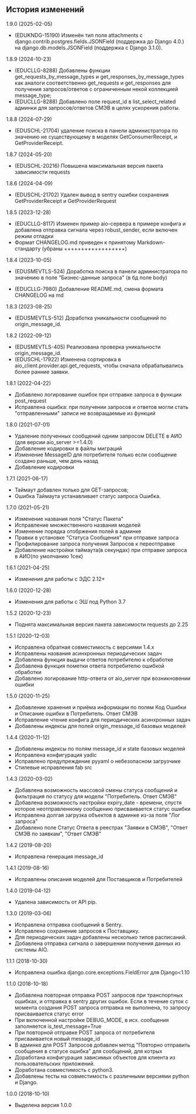 История изменений
-----------------

1.9.0 (2025-02-05)

- (EDUKNDG-15190) Изменён тип поля attachments с django.contrib.postgres.fields.JSONField (поддержка до Django 4.0.)
на django.db.models.JSONField (поддержка с Django 3.1.0).

1.8.9 (2024-10-23)

- (EDUCLLG-8288) Добавлены функции get_requests_by_message_types и get_responses_by_message_types как аналоги
соответственно get_requests и get_responses для получения запросов/ответов с
ограниченным некой коллекцией message_type;
- (EDUCLLG-8288) Добавлено поле request_id в list_select_related админки для
запросов/ответов СМЭВ в целях ускорения работы.

1.8.8 (2024-07-29)

- (EDUSCHL-21704) удаление поиска в панели администратора по значению не существующему в моделях GetConsumerReceipt,
  и GetProviderReceipt.

1.8.7 (2024-05-20)

- (EDUSCHL-20216) Повышена максимальная версия пакета зависимости requests

1.8.6 (2024-04-09)

- (EDUSCHL-21702) Удален вывод в sentry ошибки сохранения GetProviderReceipt
  и GetProviderRequest

1.8.5 (2023-12-28)

- (EDUCLLG-8117) Изменен пример aio-сервера в примере конфига и 
  добавлена отправка сигнала через robust_sender, если включен режим отладки
- Формат CHANGELOG.md приведен к принятому Markdown-стандарту (убраны ++++++++++++++++++)

1.8.4 (2023-10-05)

- (EDUSMEVTLS-524) Доработка поиска в панели администратора по значению
  в поле "Бизнес-данные запроса" (в бд поле body)

- (EDUCLLG-7980) Добавление README.md, смена формата CHANGELOG на md

1.8.3 (2023-08-25)

- (EDUSMEVTLS-512) Доработка уникальности сообщений по origin_message_id.

1.8.2 (2022-09-12)

- (EDUSMEVTLS-405) Реализована проверка уникальности origin_message_id.
- (EDUSCHL-17922) Изменена сортировка в aio_client.provider.api.get_requests,
   чтобы сначала обрабатывались более ранние заявки.

1.8.1 (2022-04-22)

- Добавлено логирование ошибок при отправке запроса в функции post_request
- Исправлена ошибка: при получении запросов и ответов могли стать "отправленными" записи не возвращаемые из функций

1.8.0 (2021-07-01)

- Удаление полученных сообщений одним запросом DELETE в АИО (для версии aio_server >=1.4.0)
- Добавление кодировки в файлы миграций
- Изменение MessageID для потребителя только если сообщение создано раньше, чем день назад
- Добавление кодировки

1.7.1 (2021-06-17)

- Таймаут добавлен только для GET-запросов;
- Ошибка Таймаута устанавливает статус запроса Ошибка.

1.7.0 (2021-05-21)

- Изменение названия поля "Статус Пакета"
- Исправление множественного названия моделей
- Изменение порядка отобржения полей в админке
- Правки в установке "Статуса Сообщения" при отправке запроса
- Профилирование запроса получения Запросов к переотправке
- Добавление настройки таймаута(в секундах) при отправке запроса в АИО(по умолчанию 1сек)

1.6.1 (2021-04-25)

- Изменения для работы с ЭДС 2.12+

1.6.0 (2020-12-28)

- Изменения для работы с ЭШ под Python 3.7

1.5.2 (2020-12-23)

- Поднята максимальная версия пакета зависимости requests до 2.25

1.5.1 (2020-12-03)

- Исправлена обратная совместимость с версиями 1.4.x
- Исправлены названия асинхронных периодических задач
- Добавлена функция выдачи ответов потребителю к обработке
- Добавлена функция пометки ответа потребителю ошибкой обработки
- Добавлено логирование http-ответа от aio_server при возникновении ошибки

1.5.0 (2020-11-25)

- Добавление хранения и приёма информации по полям Код Ошибки и
Описание ошибки в Потребитель. Ответ СМЭВ
- Исправление чтение конфига для периодических асинхронных задач
- Добавлены индексы для полей origin_message_id базовых моделей

1.4.4 (2020-11-12)

- Добавлены индексы по полям message_id и state базовых моделей
- Исправлена конфигурация yadic
- Исправлено предупреждение pyyaml о небезопасном загрузчике
- Стилевые исправления fab src

1.4.3 (2020-03-02)

- Добавлена возможность массовой смены статуса сообщений 
и фильтрация по статусу для модели "Потребитель. Ответ СМЭВ"
- Добавлена возможность настройки expiry_date - времени, спустя которое 
неотправленному сообщению присваивается статус ошибки
- Исправлена долгая загрузка объектов в админке из-за поля "Лог запроса"
- Добавлено поле Статус Ответа в реестрах "Заявки в СМЭВ", "Ответ СМЭВ по заявкам",
"Ответ СМЭВ"

1.4.2 (2019-08-20)

- Исправлена генерация message_id

1.4.1 (2019-08-16)

- Исправлены описания моделей для Поставщиков и Потребителей

1.4.0 (2019-04-12)

- Удалена зависимость от API pip.

1.3.0 (2019-03-06)

- Исправлена отправка сообщений в Sentry.
- Исправлено сохранение запросов к Поставщику.
- Для периодических задач добавлены несколько типов расписаний.
- Добавлена отправка сигнала о завершении получения данных из системы AIO.

1.1.1 (2018-10-30)

- Исправлена ошибка django.core.exceptions.FieldError для Django<1.10

1.1.0 (2018-10-18)

- Добавлена повторная отправка POST запросов при транспортных ошибках, и отправка
в sentry других ошибок. Если в течение суток с момента создания POST запроса
 отправка не выполнена, то запросу присваивается статус error
- При включенной настройке DEBUG_MODE, в исх. сообщения заполняется
is_test_message=True
- При повторной отправке POST запроса от потребителя присваивается новый message_id
- В админке для POST Запросов добавлен метод "Повторно отправить сообщения в статусе ошибка"
для сообщений, для котрых
- Доработана конфигурация зависимых объектов для клиента из пользовательских
  приложений.
- Доработана совместимость с python3.
- Добавлены тесты на совместимость с различными версиями python и Django.

1.0.0 (2018-10-10)

- Выделена версия 1.0.0
